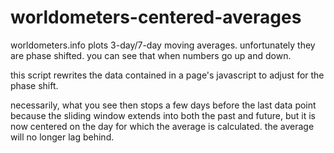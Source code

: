 # worldometers-centered-averages

worldometers.info plots 3-day/7-day moving averages. unfortunately they are
phase shifted. you can see that when numbers go up and down.

this script rewrites the data contained in a page's javascript to adjust for the
phase shift.

necessarily, what you see then stops a few days before the last data point
because the sliding window extends into both the past and future, but it is now
centered on the day for which the average is calculated. the average will no
longer lag behind.
